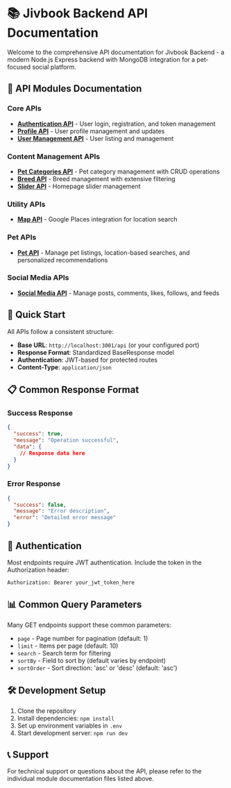 # 📚 Jivbook Backend API Documentation

Welcome to the comprehensive API documentation for Jivbook Backend - a modern Node.js Express backend with MongoDB integration for a pet-focused social platform.

## 📖 API Modules Documentation

### Core APIs
- [**Authentication API**](./authentication.md) - User login, registration, and token management
- [**Profile API**](./profile.md) - User profile management and updates
- [**User Management API**](./users.md) - User listing and management

### Content Management APIs
- [**Pet Categories API**](./pet-categories.md) - Pet category management with CRUD operations
- [**Breed API**](./breeds.md) - Breed management with extensive filtering
- [**Slider API**](./sliders.md) - Homepage slider management

### Utility APIs
- [**Map API**](./map.md) - Google Places integration for location search

### Pet APIs
- [**Pet API**](./pets.md) - Manage pet listings, location-based searches, and personalized recommendations

### Social Media APIs
- [**Social Media API**](./social-media.md) - Manage posts, comments, likes, follows, and feeds

## 🚀 Quick Start

All APIs follow a consistent structure:
- **Base URL**: `http://localhost:3001/api` (or your configured port)
- **Response Format**: Standardized BaseResponse model
- **Authentication**: JWT-based for protected routes
- **Content-Type**: `application/json`

## 📋 Common Response Format

### Success Response
```json
{
  "success": true,
  "message": "Operation successful",
  "data": {
    // Response data here
  }
}
```

### Error Response
```json
{
  "success": false,
  "message": "Error description",
  "error": "Detailed error message"
}
```

## 🔐 Authentication

Most endpoints require JWT authentication. Include the token in the Authorization header:
```
Authorization: Bearer your_jwt_token_here
```

## 📊 Common Query Parameters

Many GET endpoints support these common parameters:
- `page` - Page number for pagination (default: 1)
- `limit` - Items per page (default: 10)
- `search` - Search term for filtering
- `sortBy` - Field to sort by (default varies by endpoint)
- `sortOrder` - Sort direction: 'asc' or 'desc' (default: 'asc')

## 🛠️ Development Setup

1. Clone the repository
2. Install dependencies: `npm install`
3. Set up environment variables in `.env`
4. Start development server: `npm run dev`

## 📞 Support

For technical support or questions about the API, please refer to the individual module documentation files listed above.

